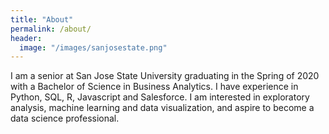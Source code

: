 ```yaml
---
title: "About"
permalink: /about/
header:
  image: "/images/sanjosestate.png"
---
```


  I am a senior at San Jose State University graduating in the Spring of 2020 with a Bachelor of Science in Business Analytics. I have experience in Python, SQL, R, Javascript and Salesforce. I am interested in exploratory analysis, machine learning and data visualization, and aspire to become a data science professional.
